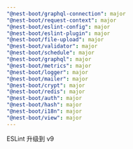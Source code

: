 ```yaml
---
"@nest-boot/graphql-connection": major
"@nest-boot/request-context": major
"@nest-boot/eslint-config": major
"@nest-boot/eslint-plugin": major
"@nest-boot/file-upload": major
"@nest-boot/validator": major
"@nest-boot/schedule": major
"@nest-boot/graphql": major
"@nest-boot/metrics": major
"@nest-boot/logger": major
"@nest-boot/mailer": major
"@nest-boot/crypt": major
"@nest-boot/redis": major
"@nest-boot/auth": major
"@nest-boot/hash": major
"@nest-boot/i18n": major
"@nest-boot/view": major
---
```


ESLint 升级到 v9
